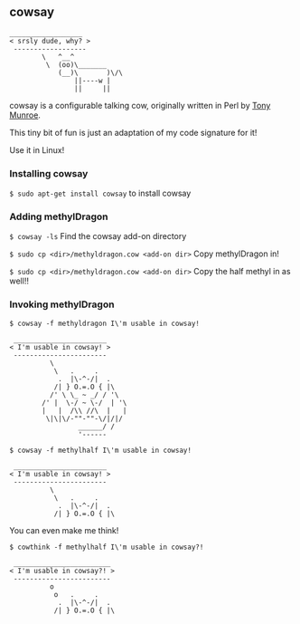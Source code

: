 ## cowsay



```
__________________
< srsly dude, why? >
 ------------------
        \   ^__^
         \  (oo)\_______
            (__)\       )\/\
                ||----w |
                ||     ||

```

cowsay is a configurable talking cow, originally written in Perl by [Tony Munroe](https://github.com/tnalpgge/rank-amateur-cowsay).

This tiny bit of fun is just an adaptation of my code signature for it!



Use it in Linux!



### Installing cowsay

`$ sudo apt-get install cowsay` to install cowsay



### Adding methylDragon

`$ cowsay -ls` Find the cowsay add-on directory

`$ sudo cp <dir>/methyldragon.cow <add-on dir>` Copy methylDragon in!

`$ sudo cp <dir>/methyldragon.cow <add-on dir>` Copy the half methyl in as well!!



### Invoking methylDragon

`$ cowsay -f methyldragon I\'m usable in cowsay!`

```
 _______________________
< I'm usable in cowsay! >
 -----------------------
          \           
           \   .     .
            .  |\-^-/|  .    
           /| } O.=.O { |\  
          /' \ \_ ~ _/ / '\
        /' |  \-/ ~ \-/  | '\
        |   |  /\\ //\  |   | 
         \|\|\/-""-""-\/|/|/
                 ______/ /
                 '------ 
```

`$ cowsay -f methylhalf I\'m usable in cowsay!`

```
 _______________________
< I'm usable in cowsay! >
 -----------------------
          \           
           \   .     .
            .  |\-^-/|  .    
           /| } O.=.O { |\
```

You can even make me think!

`$ cowthink -f methylhalf I\'m usable in cowsay?!`

```
 ________________________
< I'm usable in cowsay?! >
 ------------------------
          o           
           o   .     .
            .  |\-^-/|  .    
           /| } O.=.O { |\
```

